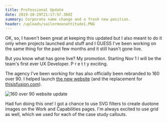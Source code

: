 ```yaml
---
title: Professional Update
date: 2019-10-29T21:17:57.360Z
summary: Corporate name change and a fresh new position.
header: /uploads/sailormoonattitude1.PNG
---
```

OK, so, I haven't been great at keeping this updated but I also meant to do it only when projects launched and stuff and I GUESS I've been working on the same thing for the past few months and it still hasn't gone live.

But you know what has gone live? My promotion. Starting Nov 1 I will be the team's first ever UX Developer. P r e t t y exciting.

The agency I've been working for has also officially been rebranded to 160 over 90. I helped launch [the new website](https://160over90.com) (and the replacement for [thisisfusion.com](https://thisisfusion.com)).

![160 over 90 website update](/uploads/screencapture-160over90-2019-10-29-16_41_27.jpg)

Had fun doing this one! I got a chance to use SVG filters to create duotone images on the Work and Capabilities pages. I'm always excited to use grid as well, which we used for each of the case study callouts.
